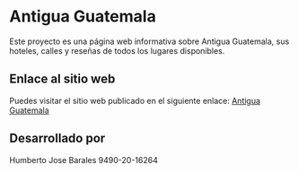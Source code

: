 # Antigua Guatemala

Este proyecto es una página web informativa sobre Antigua Guatemala, sus hoteles, calles y reseñas de todos los lugares disponibles. 

## Enlace al sitio web

Puedes visitar el sitio web publicado en el siguiente enlace:
[Antigua Guatemala](https://hojatrabajo.netlify.app/)

## Desarrollado por

Humberto Jose Barales
9490-20-16264
